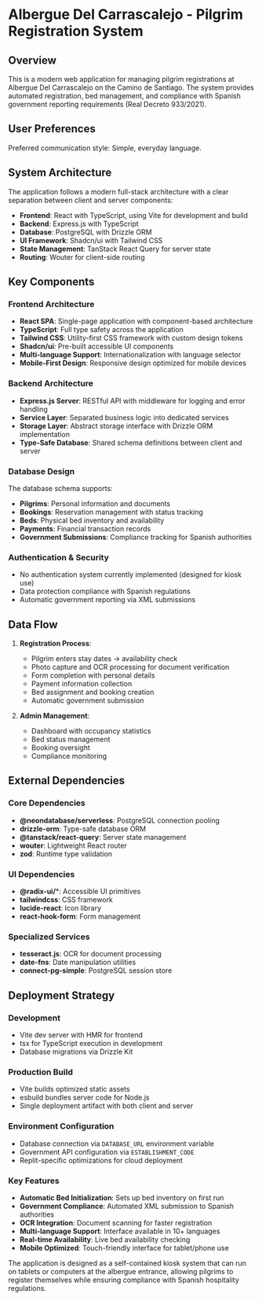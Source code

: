 # Albergue Del Carrascalejo - Pilgrim Registration System

## Overview

This is a modern web application for managing pilgrim registrations at Albergue Del Carrascalejo on the Camino de Santiago. The system provides automated registration, bed management, and compliance with Spanish government reporting requirements (Real Decreto 933/2021).

## User Preferences

Preferred communication style: Simple, everyday language.

## System Architecture

The application follows a modern full-stack architecture with a clear separation between client and server components:

- **Frontend**: React with TypeScript, using Vite for development and build
- **Backend**: Express.js with TypeScript
- **Database**: PostgreSQL with Drizzle ORM
- **UI Framework**: Shadcn/ui with Tailwind CSS
- **State Management**: TanStack React Query for server state
- **Routing**: Wouter for client-side routing

## Key Components

### Frontend Architecture
- **React SPA**: Single-page application with component-based architecture
- **TypeScript**: Full type safety across the application
- **Tailwind CSS**: Utility-first CSS framework with custom design tokens
- **Shadcn/ui**: Pre-built accessible UI components
- **Multi-language Support**: Internationalization with language selector
- **Mobile-First Design**: Responsive design optimized for mobile devices

### Backend Architecture
- **Express.js Server**: RESTful API with middleware for logging and error handling
- **Service Layer**: Separated business logic into dedicated services
- **Storage Layer**: Abstract storage interface with Drizzle ORM implementation
- **Type-Safe Database**: Shared schema definitions between client and server

### Database Design
The database schema supports:
- **Pilgrims**: Personal information and documents
- **Bookings**: Reservation management with status tracking
- **Beds**: Physical bed inventory and availability
- **Payments**: Financial transaction records
- **Government Submissions**: Compliance tracking for Spanish authorities

### Authentication & Security
- No authentication system currently implemented (designed for kiosk use)
- Data protection compliance with Spanish regulations
- Automatic government reporting via XML submissions

## Data Flow

1. **Registration Process**:
   - Pilgrim enters stay dates → availability check
   - Photo capture and OCR processing for document verification
   - Form completion with personal details
   - Payment information collection
   - Bed assignment and booking creation
   - Automatic government submission

2. **Admin Management**:
   - Dashboard with occupancy statistics
   - Bed status management
   - Booking oversight
   - Compliance monitoring

## External Dependencies

### Core Dependencies
- **@neondatabase/serverless**: PostgreSQL connection pooling
- **drizzle-orm**: Type-safe database ORM
- **@tanstack/react-query**: Server state management
- **wouter**: Lightweight React router
- **zod**: Runtime type validation

### UI Dependencies
- **@radix-ui/***: Accessible UI primitives
- **tailwindcss**: CSS framework
- **lucide-react**: Icon library
- **react-hook-form**: Form management

### Specialized Services
- **tesseract.js**: OCR for document processing
- **date-fns**: Date manipulation utilities
- **connect-pg-simple**: PostgreSQL session store

## Deployment Strategy

### Development
- Vite dev server with HMR for frontend
- tsx for TypeScript execution in development
- Database migrations via Drizzle Kit

### Production Build
- Vite builds optimized static assets
- esbuild bundles server code for Node.js
- Single deployment artifact with both client and server

### Environment Configuration
- Database connection via `DATABASE_URL` environment variable
- Government API configuration via `ESTABLISHMENT_CODE`
- Replit-specific optimizations for cloud deployment

### Key Features
- **Automatic Bed Initialization**: Sets up bed inventory on first run
- **Government Compliance**: Automated XML submission to Spanish authorities
- **OCR Integration**: Document scanning for faster registration
- **Multi-language Support**: Interface available in 10+ languages
- **Real-time Availability**: Live bed availability checking
- **Mobile Optimized**: Touch-friendly interface for tablet/phone use

The application is designed as a self-contained kiosk system that can run on tablets or computers at the albergue entrance, allowing pilgrims to register themselves while ensuring compliance with Spanish hospitality regulations.